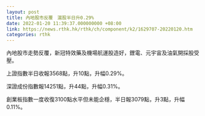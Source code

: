 ```yaml
---
layout: post
title: 內地股市反覆　滬股半日升0.29%
date: 2022-01-20 11:39:37.000000000 +08:00
link: https://news.rthk.hk/rthk/ch/component/k2/1629707-20220120.htm
categories: rthk
---
```


內地股市走勢反覆，新冠特效藥及機場航運股造好，鋰電、元宇宙及油氣開採股受壓。

上證指數半日收報3568點，升10點，升幅0.29%。

深證成份指數報14251點，升44點，升幅0.31%。

創業板指數一度收復3100點水平但未能企穩，半日報3079點，升3點，升幅0.11%。
